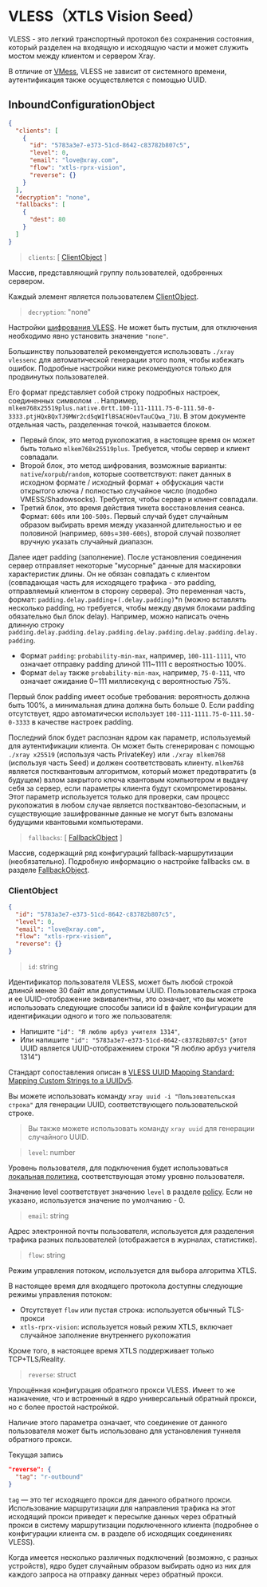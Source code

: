 # VLESS（XTLS Vision Seed）

VLESS - это легкий транспортный протокол без сохранения состояния, который
разделен на входящую и исходящую части и может служить мостом между клиентом и
сервером Xray.

В отличие от [VMess](./vmess.md), VLESS не зависит от системного времени,
аутентификация также осуществляется с помощью UUID.

## InboundConfigurationObject

```json
{
  "clients": [
    {
      "id": "5783a3e7-e373-51cd-8642-c83782b807c5",
      "level": 0,
      "email": "love@xray.com",
      "flow": "xtls-rprx-vision",
      "reverse": {}
    }
  ],
  "decryption": "none",
  "fallbacks": [
    {
      "dest": 80
    }
  ]
}
```

> `clients`: \[ [ClientObject](#clientobject) \]

Массив, представляющий группу пользователей, одобренных сервером.

Каждый элемент является пользователем [ClientObject](#clientobject).

> `decryption`: "none"

Настройки [шифрования VLESS](https://github.com/XTLS/Xray-core/pull/5067). Не
может быть пустым, для отключения необходимо явно установить значение `"none"`.

Большинству пользователей рекомендуется использовать `./xray vlessenc` для
автоматической генерации этого поля, чтобы избежать ошибок. Подробные настройки
ниже рекомендуются только для продвинутых пользователей.

Его формат представляет собой строку подробных настроек, соединенных символом
`.`. Например,
`mlkem768x25519plus.native.0rtt.100-111-1111.75-0-111.50-0-3333.ptjHQxBQxTJ9MWr2cd5qWIflBSACHOevTauCQwa_71U`.
В этом документе отдельная часть, разделенная точкой, называется блоком.

- Первый блок, это метод рукопожатия, в настоящее время он может быть только
  `mlkem768x25519plus`. Требуется, чтобы сервер и клиент совпадали.
- Второй блок, это метод шифрования, возможные варианты:
  `native`/`xorpub`/`random`, которые соответствуют: пакет данных в исходном
  формате / исходный формат + обфускация части открытого ключа / полностью
  случайное число (подобно VMESS/Shadowsocks). Требуется, чтобы сервер и клиент
  совпадали.
- Третий блок, это время действия тикета восстановления сеанса. Формат: `600s`
  или `100-500s`. Первый случай будет случайным образом выбирать время между
  указанной длительностью и ее половиной (например, `600s`=`300-600s`), второй
  случай позволяет вручную указать случайный диапазон.

Далее идет padding (заполнение). После установления соединения сервер отправляет
некоторые "мусорные" данные для маскировки характеристик длины. Он не обязан
совпадать с клиентом (совпадающая часть для исходящего трафика - это padding,
отправляемый клиентом в сторону сервера). Это переменная часть, формат:
`padding.delay.padding`+`(.delay.padding)`\*n (можно вставлять несколько padding,
но требуется, чтобы между двумя блоками padding обязательно был блок delay).
Например, можно написать очень длинную строку
`padding.delay.padding.delay.padding.delay.padding.delay.padding.delay.padding`.

- Формат `padding`: `probability-min-max`, например, `100-111-1111`, что
  означает отправку padding длиной 111~1111 с вероятностью 100%.
- Формат `delay` также `probability-min-max`, например, `75-0-111`, что означает
  ожидание 0~111 миллисекунд с вероятностью 75%.

Первый блок padding имеет особые требования: вероятность должна быть 100%, а
минимальная длина должна быть больше 0. Если padding отсутствует, ядро
автоматически использует `100-111-1111.75-0-111.50-0-3333` в качестве настроек
padding.

Последний блок будет распознан ядром как параметр, используемый для
аутентификации клиента. Он может быть сгенерирован с помощью `./xray x25519`
(используя часть PrivateKey) или `./xray mlkem768` (используя часть Seed) и
должен соответствовать клиенту. `mlkem768` является постквантовым алгоритмом,
который может предотвратить (в будущем) взлом закрытого ключа квантовым
компьютером и выдачу себя за сервер, если параметры клиента будут
скомпрометированы. Этот параметр используется только для проверки, сам процесс
рукопожатия в любом случае является постквантово-безопасным, и существующие
зашифрованные данные не могут быть взломаны будущими квантовыми компьютерами.

> `fallbacks`: \[ [FallbackObject](../features/fallback.md) \]

Массив, содержащий ряд конфигураций fallback-маршрутизации (необязательно).
Подробную информацию о настройке fallbacks см. в разделе
[FallbackObject](../features/fallback.md#fallbacks-конфигурация).

### ClientObject

```json
{
  "id": "5783a3e7-e373-51cd-8642-c83782b807c5",
  "level": 0,
  "email": "love@xray.com",
  "flow": "xtls-rprx-vision",
  "reverse": {}
}
```

> `id`: string

Идентификатор пользователя VLESS, может быть любой строкой длиной менее 30 байт
или допустимым UUID. Пользовательская строка и ее UUID-отображение эквивалентны,
это означает, что вы можете использовать следующие способы записи id в файле
конфигурации для идентификации одного и того же пользователя:

- Напишите `"id": "Я люблю арбуз учителя 1314"`,
- Или напишите `"id": "5783a3e7-e373-51cd-8642-c83782b807c5"` (этот UUID
  является UUID-отображением строки "Я люблю арбуз учителя 1314")

Стандарт сопоставления описан в
[VLESS UUID Mapping Standard: Mapping Custom Strings to a UUIDv5](https://github.com/XTLS/Xray-core/issues/158).

Вы можете использовать команду `xray uuid -i "Пользовательская строка"` для
генерации UUID, соответствующего пользовательской строке.

> Вы также можете использовать команду `xray uuid` для генерации случайного
> UUID.

> `level`: number

Уровень пользователя, для подключения будет использоваться
[локальная политика](../policy.md#levelpolicyobject), соответствующая этому
уровню пользователя.

Значение level соответствует значению `level` в разделе
[policy](../policy.md#policyobject). Если не указано, используется значение по
умолчанию - 0.

> `email`: string

Адрес электронной почты пользователя, используется для разделения трафика разных
пользователей (отображается в журналах, статистике).

> `flow`: string

Режим управления потоком, используется для выбора алгоритма XTLS.

В настоящее время для входящего протокола доступны следующие режимы управления
потоком:

- Отсутствует `flow` или пустая строка: используется обычный TLS-прокси
- `xtls-rprx-vision`: используется новый режим XTLS, включает случайное
  заполнение внутреннего рукопожатия

Кроме того, в настоящее время XTLS поддерживает только TCP+TLS/Reality.

> `reverse`: struct

Упрощённая конфигурация обратного прокси VLESS. Имеет то же назначение, что и
встроенный в ядро универсальный обратный прокси, но с более простой настройкой.

Наличие этого параметра означает, что соединение от данного пользователя может
быть использовано для установления туннеля обратного прокси.

Текущая запись

```json
"reverse": {
  "tag": "r-outbound"
}
```

`tag` — это тег исходящего прокси для данного обратного прокси. Использование
маршрутизации для направления трафика на этот исходящий прокси приведет к
пересылке данных через обратный прокси в систему маршрутизации подключенного
клиента (подробнее о конфигурации клиента см. в разделе об исходящих соединениях
VLESS).

Когда имеется несколько различных подключений (возможно, с разных устройств),
ядро будет случайным образом выбирать одно из них для каждого запроса на
отправку данных через обратный прокси.
